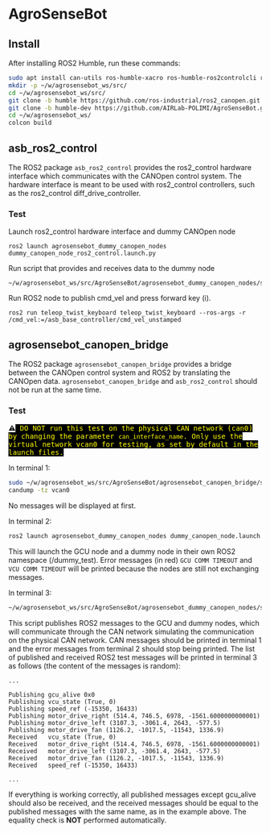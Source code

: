 # AgroSenseBot

## Install
After installing ROS2 Humble, run these commands:
```bash
sudo apt install can-utils ros-humble-xacro ros-humble-ros2controlcli ros-humble-ros2-controllers-test-nodes ros-humble-diff-drive-controller ros-humble-joint-state-broadcaster
mkdir -p ~/w/agrosensebot_ws/src/
cd ~/w/agrosensebot_ws/src/
git clone -b humble https://github.com/ros-industrial/ros2_canopen.git
git clone -b humble-dev https://github.com/AIRLab-POLIMI/AgroSenseBot.git
cd ~/w/agrosensebot_ws/
colcon build
```

## asb_ros2_control
The ROS2 package `asb_ros2_control` provides the ros2_control hardware interface which communicates with the CANOpen control system.
The hardware interface is meant to be used with ros2_control controllers, such as the ros2_control diff_drive_controller.


### Test

Launch ros2_control hardware interface and dummy CANOpen node
```shell
ros2 launch agrosensebot_dummy_canopen_nodes dummy_canopen_node_ros2_control.launch.py
```

Run script that provides and receives data to the dummy node
```shell
~/w/agrosensebot_ws/src/AgroSenseBot/agrosensebot_dummy_canopen_nodes/scripts/test_ros2_control.py
```

Run ROS2 node to publish cmd_vel and press forward key (i).
```shell
ros2 run teleop_twist_keyboard teleop_twist_keyboard --ros-args -r /cmd_vel:=/asb_base_controller/cmd_vel_unstamped
```


## agrosensebot_canopen_bridge
The ROS2 package `agrosensebot_canopen_bridge` provides a bridge between the CANOpen control system and ROS2 by translating the CANOpen data.
`agrosensebot_canopen_bridge` and `asb_ros2_control` should not be run at the same time.

### Test 

⚠️<font style='color:yellow;background-color:black;font-family:monospace'>
DO NOT run this test on the physical CAN network (can0) by changing the parameter `can_interface_name`.
Only use the virtual network vcan0 for testing, as set by default in the launch files.
</font>

In terminal 1:
```bash
sudo ~/w/agrosensebot_ws/src/AgroSenseBot/agrosensebot_canopen_bridge/scripts/setup_vcan0.sh
candump -tz vcan0
```
No messages will be displayed at first.


In terminal 2:
```bash
ros2 launch agrosensebot_dummy_canopen_nodes dummy_canopen_node.launch.py
```
This will launch the GCU node and a dummy node in their own ROS2 namespace (/dummy_test).
Error messages (in red) `GCU COMM TIMEOUT` and `VCU COMM TIMEOUT` will be printed because the nodes are still not exchanging messages.

In terminal 3:
```bash
~/w/agrosensebot_ws/src/AgroSenseBot/agrosensebot_dummy_canopen_nodes/scripts/test.py
```
This script publishes ROS2 messages to the GCU and dummy nodes, which will communicate through the CAN network simulating the communication on the physical CAN network.
CAN messages should be printed in terminal 1 and the error messages from terminal 2 should stop being printed.
The list of published and received ROS2 test messages will be printed in terminal 3 as follows (the content of the messages is random):
```
...

Publishing gcu_alive 0x0 
Publishing vcu_state (True, 0)
Publishing speed_ref (-15350, 16433)
Publishing motor_drive_right (514.4, 746.5, 6978, -1561.6000000000001)
Publishing motor_drive_left (3107.3, -3061.4, 2643, -577.5)
Publishing motor_drive_fan (1126.2, -1017.5, -11543, 1336.9)
Received   vcu_state (True, 0)
Received   motor_drive_right (514.4, 746.5, 6978, -1561.6000000000001)
Received   motor_drive_left (3107.3, -3061.4, 2643, -577.5)
Received   motor_drive_fan (1126.2, -1017.5, -11543, 1336.9)
Received   speed_ref (-15350, 16433)

...
```
If everything is working correctly, all published messages except gcu_alive should also be received,
and the received messages should be equal to the published messages with the same name, as in the example above.
The equality check is **NOT** performed automatically.

